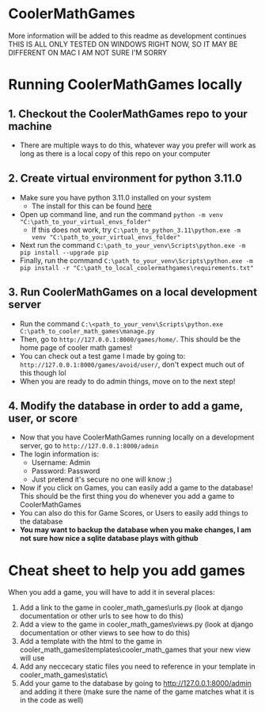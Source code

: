 # CoolerMathGames
More information will be added to this readme as development continues
THIS IS ALL ONLY TESTED ON WINDOWS RIGHT NOW, SO IT MAY BE DIFFERENT ON MAC I AM NOT SURE I'M SORRY

# Running CoolerMathGames locally

## 1. Checkout the CoolerMathGames repo to your machine
- There are multiple ways to do this, whatever way you prefer will work as long as there is a local copy of this repo on your computer
## 2. Create virtual environment for python 3.11.0
- Make sure you have python 3.11.0 installed on your system
  - The install for this can be found [here](https://www.python.org/downloads/release/python-3110/)
- Open up command line, and run the command `python -m venv "C:\path_to_your_virtual_envs_folder"`
  - If this does not work, try `C:\path_to_python_3.11\python.exe -m venv "C:\path_to_your_virtual_envs_folder"`
- Next run the command `C:\path_to_your_venv\Scripts\python.exe -m pip install --upgrade pip`
- Finally, run the command `C:\path_to_your_venv\Scripts\python.exe -m pip install -r "C:\path_to_local_coolermathgames\requirements.txt"`

## 3. Run CoolerMathGames on a local development server
- Run the command `C:\<path_to_your_venv\Scripts\python.exe C:\path_to_cooler_math_games\manage.py`
- Then, go to `http://127.0.0.1:8000/games/home/`. This should be the home page of cooler math games!
- You can check out a test game I made by going to: `http://127.0.0.1:8000/games/avoid/user/`, don't expect much out of this though lol
- When you are ready to do admin things, move on to the next step!

## 4. Modify the database in order to add a game, user, or score
- Now that you have CoolerMathGames running locally on a development server, go to `http://127.0.0.1:8000/admin`
- The login information is:
  - Username: Admin
  - Password: Password
  - Just pretend it's secure no one will know ;)
- Now if you click on Games, you can easily add a game to the database! This should be the first thing you do whenever you add a game to CoolerMathGames
- You can also do this for Game Scores, or Users to easily add things to the database
- **You may want to backup the database when you make changes, I am not sure how nice a sqlite database plays with github**

# Cheat sheet to help you add games
When you add a game, you will have to add it in several places:
1. Add a link to the game in cooler_math_games\urls.py (look at django documentation or other urls to see how to do this)
2. Add a view to the game in cooler_math_games\views.py (look at django documentation or other views to see how to do this)
3. Add a template with the html to the game in cooler_math_games\templates\cooler_math_games that your new view will use
4. Add any neccecary static files you need to reference in your template in cooler_math_games\static\
5. Add your game to the database by going to http://127.0.0.1:8000/admin and adding it there (make sure the name of the game matches what it is in the code as well)
